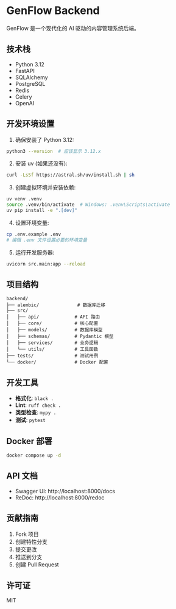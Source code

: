 # GenFlow Backend

GenFlow 是一个现代化的 AI 驱动的内容管理系统后端。

## 技术栈

- Python 3.12
- FastAPI
- SQLAlchemy
- PostgreSQL
- Redis
- Celery
- OpenAI

## 开发环境设置

1. 确保安装了 Python 3.12:
```bash
python3 --version  # 应该显示 3.12.x
```

2. 安装 uv (如果还没有):
```bash
curl -LsSf https://astral.sh/uv/install.sh | sh
```

3. 创建虚拟环境并安装依赖:
```bash
uv venv .venv
source .venv/bin/activate  # Windows: .venv\Scripts\activate
uv pip install -e ".[dev]"
```

4. 设置环境变量:
```bash
cp .env.example .env
# 编辑 .env 文件设置必要的环境变量
```

5. 运行开发服务器:
```bash
uvicorn src.main:app --reload
```

## 项目结构

```
backend/
├── alembic/              # 数据库迁移
├── src/
│   ├── api/             # API 路由
│   ├── core/            # 核心配置
│   ├── models/          # 数据库模型
│   ├── schemas/         # Pydantic 模型
│   ├── services/        # 业务逻辑
│   └── utils/           # 工具函数
├── tests/               # 测试用例
└── docker/              # Docker 配置
```

## 开发工具

- **格式化**: `black .`
- **Lint**: `ruff check .`
- **类型检查**: `mypy .`
- **测试**: `pytest`

## Docker 部署

```bash
docker compose up -d
```

## API 文档

- Swagger UI: http://localhost:8000/docs
- ReDoc: http://localhost:8000/redoc

## 贡献指南

1. Fork 项目
2. 创建特性分支
3. 提交更改
4. 推送到分支
5. 创建 Pull Request

## 许可证

MIT

